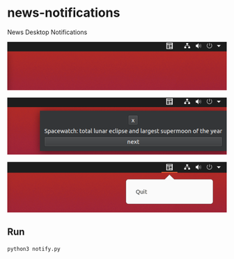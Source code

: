 # news-notifications
News Desktop Notifications

![Alt text](demo/demo1.png?raw=true)

![Alt text](demo/demo2.png?raw=true)

![Alt text](demo/demo3.png?raw=true)

## Run
`python3 notify.py`
